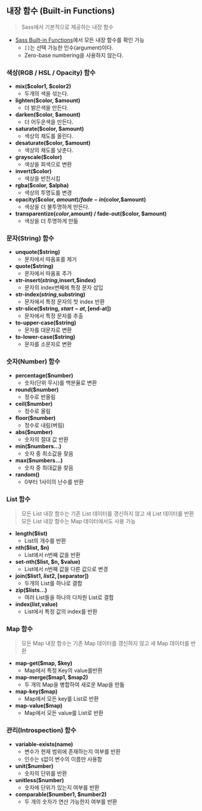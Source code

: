 ## 내장 함수 (Built-in Functions)

> Sass에서 기본적으로 제공하는 내장 함수

- [Sass Built-in Functions](https://sass-lang.com/documentation/modules)에서 모든 내장 함수를 확인 가능
  - `[]`는 선택 가능한 인수(argument)이다.
  - Zero-base numbering을 사용하지 않는다.

### 색상(RGB / HSL / Opacity) 함수

- **mix($color1, $color2)**
  - 두개의 색을 섞는다.
- **lighten($color, $amount)**
  - 더 밝은색을 만든다.
- **darken($color, $amount)**
  - 더 어두운색을 만든다.
- **saturate($color, $amount)**
  - 색상의 채도를 올린다.
- **desaturate($color, $amount)**
  - 색상의 채도를 낮춘다.
- **grayscale(\$color)**
  - 색상을 회색으로 변환
- **invert(\$color)**
  - 색상을 반전시킴
- **rgba($color, $alpha)**
  - 색상의 투명도를 변경
- **opacity($color, $amount) / fade-in($color,$amount)**
  - 색상을 더 불투명하게 만든다.
- **transparentize($color,$amount) / fade-out($color, $amount)**
  - 색상을 더 투명하게 만듦

### 문자(String) 함수

- **unquote(\$string)**
  - 문자에서 따옴표를 제거
- **quote(\$string)**
  - 문자에서 따옴표 추가
- **str-insert($string,$insert,\$index)**
  - 문자의 index번째에 특정 문자 삽입
- **str-index($string,$substring)**
  - 문자에서 특정 문자의 첫 index 반환
- **str-slice($string, $start-at, [$end-at])**
  - 문자에서 특정 문자를 추출
- **to-upper-case(\$string)**
  - 문자를 대문자로 변환
- **to-lower-case(\$string)**
  - 문자를 소문자로 변환

### 숫자(Number) 함수

- **percentage(\$number)**
  - 숫자(단위 무시)를 백분율로 변환
- **round(\$number)**
  - 정수로 반올림
- **ceil(\$number)**
  - 정수로 올림
- **floor(\$number)**
  - 정수로 내림(버림)
- **abs(\$number)**
  - 숫자의 절대 값 반환
- **min(\$numbers...)**
  - 숫자 중 최소값을 찾음
- **max(\$numbers...)**
  - 숫자 중 최대값을 찾음
- **random()**
  - 0부터 1사이의 난수를 반환

### List 함수

> 모든 List 내장 함수는 기존 List 데이터를 갱신하지 않고 새 List 데이터를 반환<br> 모든 List 내장 함수는 Map 데이터에서도 사용 가능

- **length(\$list)**
  - List의 개수를 반환
- **nth($list, $n)**
  - List에서 n번째 값을 반환
- **set-nth($list, $n, \$value)**
  - List에서 n번째 값을 다른 값으로 변경
- **join($list1, $list2, [$separator])**
  - 두개의 List를 하나로 결합
- **zip(\$lists...)**
  - 여러 List들을 하나의 다차원 List로 결합
- **index($list,$value)**
  - List에서 특정 값의 index를 반환

### Map 함수

> 모든 Map 내장 함수는 기존 Map 데이터를 갱신하지 않고 새 Map 데이터를 반환

- **map-get($map, $key)**
  - Map에서 특정 Key의 value를반환
- **map-merge($map1, $map2)**
  - 두 개의 Map을 병합하여 새로운 Map을 만듦
- **map-key(\$map)**
  - Map에서 모든 key를 List로 반환
- **map-value(\$map)**
  - Map에서 모든 value를 List로 반환

### 관리(Introspection) 함수

- **variable-exists(name)**
  - 변수가 현재 범위에 존재하는지 여부를 반환
  - 인수는 `$`없이 변수의 이름만 사용함
- **unit(\$number)**
  - 숫자의 단위를 반환
- **unitless(\$number)**
  - 숫자에 단위가 있는지 여부를 반환
- **comparable($number1, $number2)**
  - 두 개의 숫자가 연산 가능한지 여부를 반환
